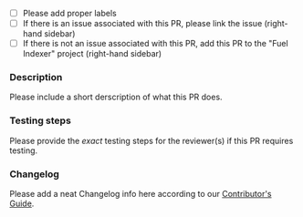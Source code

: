- [ ] Please add proper labels
- [ ] If there is an issue associated with this PR, please link the issue (right-hand sidebar)
- [ ] If there is not an issue associated with this PR, add this PR to the "Fuel Indexer" project (right-hand sidebar)

### Description

Please include a short derscription of what this PR does.

### Testing steps

Please provide the _exact_ testing steps for the reviewer(s) if this PR requires testing.

### Changelog

Please add a neat Changelog info here according to our [Contributor's Guide](./CONTRIBUTING.md).
